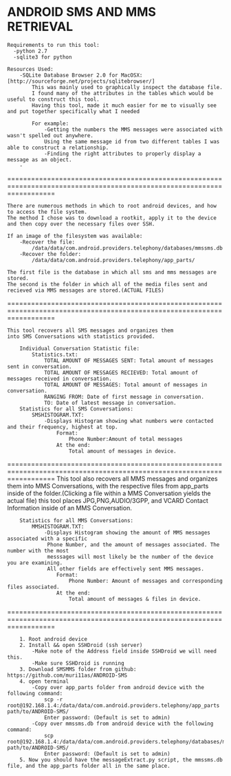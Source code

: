 **ANDROID SMS AND MMS RETRIEVAL**
========================================================================================================================

    Requirements to run this tool:
	  -python 2.7
	  -sqlite3 for python
	
    Resources Used:
    	-SQLite Database Browser 2.0 for MacOSX: [http://sourceforge.net/projects/sqlitebrowser/]
    		This was mainly used to graphically inspect the database file.
    		I found many of the attributes in the tables which would be useful to construct this tool.
    		Having this tool, made it much easier for me to visually see and put together specifically what I needed
    		
    		For example: 
    			-Getting the numbers the MMS messages were associated with wasn't spelled out anywhere. 
    			Using the same message id from two different tables I was able to construct a relationship.
    			-Finding the right attributes to properly display a message as an object.
    	-

========================================================================================================================

    There are numerous methods in which to root android devices, and how to access the file system.
    The method I chose was to download a rootkit, apply it to the device and then copy over the necessary files over SSH.
    
    If an image of the filesystem was available:
    	-Recover the file:
    		/data/data/com.android.providers.telephony/databases/mmssms.db
    	-Recover the folder:
    		/data/data/com.android.providers.telephony/app_parts/
    
    The first file is the database in which all sms and mms messages are stored.
    The second is the folder in which all of the media files sent and recieved via MMS messages are stored.(ACTUAL FILES)

========================================================================================================================

    This tool recovers all SMS messages and organizes them
    into SMS Conversations with statistics provided.
    
    	Individual Conversation Statistic file:
    		Statistics.txt:
    			TOTAL AMOUNT OF MESSAGES SENT: Total amount of messages sent in conversation.
    			TOTAL AMOUNT OF MESSAGES RECIEVED: Total amount of messages received in conversation.
    			TOTAL AMOUNT OF MESSAGES: Total amount of messages in conversation.
    			RANGING FROM: Date of first message in conversation.
    			TO: Date of latest message in conversation.
    	Statistics for all SMS Conversations:
    		SMSHISTOGRAM.TXT:
    			-Displays Histogram showing what numbers were contacted and their frequency, highest at top.	
    				Format:
    					Phone Number:Amount of total messages
    				At the end:
    					Total amount of messages in device.
========================================================================================================================
    This tool also recovers all MMS messages and organizes them into MMS Conversations,
    with the respective files from app_parts inside of the folder.(Clicking a file
    within a MMS Conversation yields the actual file) this tool places JPG,PNG,AUDIO/3GPP,
    and VCARD Contact Information inside of an MMS Conversation.
    	
    	Statistics for all MMS Conversations:
    		MMSHISTOGRAM.TXT:
    			-Displays Histogram showing the amount of MMS messages associated with a specific
    			 Phone Number, and the amount of messages associated. The number with the most
    			 messsages will most likely be the number of the device you are examining.
    			 All other fields are effectively sent MMS messages.
    				Format:
    					Phone Number: Amount of messages and corresponding files associated.
    				At the end:
    					Total amount of messages & files in device.	
    					
========================================================================================================================

		1. Root android device
		2. Install && open SSHDroid (ssh server)
			-Make note of the Address field inside SSHDroid we will need this.
			-Make sure SSHDroid is running
		3. Download SMSMMS folder from github: https://github.com/muri11as/ANDROID-SMS
		4. open terminal 
			-Copy over app_parts folder from android device with the following command:
				scp -r root@192.168.1.4:/data/data/com.android.providers.telephony/app_parts path/to/ANDROID-SMS/
				Enter password: (Default is set to admin)
			-Copy over mmssms.db from android device with the following command:
				scp root@192.168.1.4:/data/data/com.android.providers.telephony/databases/mmssms.db path/to/ANDROID-SMS/
				Enter password: (Default is set to admin)
		5. Now you should have the messageExtract.py script, the mmssms.db file, and the app_parts folder all in the same place. 
